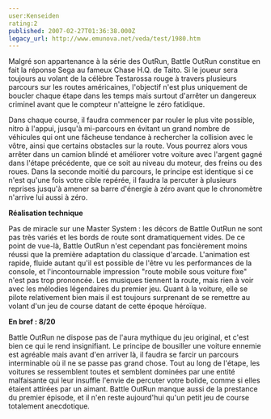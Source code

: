 ```yaml
---
user:Kenseiden
rating:2
published: 2007-02-27T01:36:38.000Z
legacy_url: http://www.emunova.net/veda/test/1980.htm
---
```

Malgré son appartenance à la série des OutRun, Battle OutRun constitue en fait la réponse Sega au fameux Chase H.Q. de Taito. Si le joueur sera toujours au volant de la célèbre Testarossa rouge à travers plusieurs parcours sur les routes américaines, l'objectif n'est plus uniquement de boucler chaque étape dans les temps mais surtout d'arrêter un dangereux criminel avant que le compteur n'atteigne le zéro fatidique.  

  

Dans chaque course, il faudra commencer par rouler le plus vite possible, nitro à l'appui, jusqu'à mi-parcours en évitant un grand nombre de véhicules qui ont une fâcheuse tendance à rechercher la collision avec le vôtre, ainsi que certains obstacles sur la route. Vous pourrez alors vous arrêter dans un camion blindé et améliorer votre voiture avec l'argent gagné dans l'étape précédente, que ce soit au niveau du moteur, des freins ou des roues. Dans la seconde moitié du parcours, le principe est identique si ce n'est qu'une fois votre cible repérée, il faudra la percuter à plusieurs reprises jusqu'à amener sa barre d'énergie à zéro avant que le chronomètre n'arrive lui aussi à zéro.  

  

**Réalisation technique**  

Pas de miracle sur une Master System : les décors de Battle OutRun ne sont pas très variés et les bords de route sont dramatiquement vides. De ce point de vue-là, Battle OutRun n'est cependant pas foncièrement moins réussi que la première adaptation du classique d'arcade. L'animation est rapide, fluide autant qu'il est possible de l'être vu les performances de la console, et l'incontournable impression "route mobile sous voiture fixe" n'est pas trop prononcée. Les musiques tiennent la route, mais rien à voir avec les mélodies légendaires du premier jeu. Quant à la voiture, elle se pilote relativement bien mais il est toujours surprenant de se remettre au volant d'un jeu de course datant de cette époque héroïque.  

  

**En bref : 8/20**  

Battle OutRun ne dispose pas de l'aura mythique du jeu original, et c'est bien ce qui le rend insignifiant. Le principe de bousiller une voiture ennemie est agréable mais avant d'en arriver là, il faudra se farcir un parcours interminable où il ne se passe pas grand chose. Tout au long de l'étape, les voitures se ressemblent toutes et semblent dominées par une entité malfaisante qui leur insuffle l'envie de percuter votre bolide, comme si elles étaient attirées par un aimant. Battle OutRun manque aussi de la prestance du premier épisode, et il n'en reste aujourd'hui qu'un petit jeu de course totalement anecdotique.